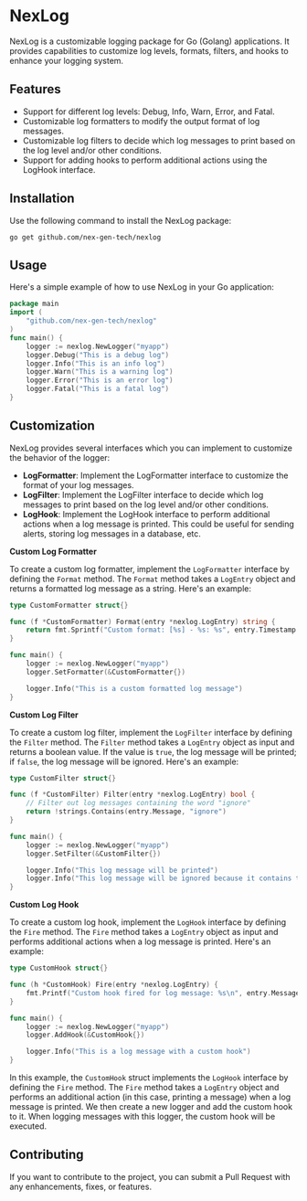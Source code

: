 # **NexLog**

NexLog is a customizable logging package for Go (Golang) applications. It provides capabilities to customize log levels, formats, filters, and hooks to enhance your logging system.

## **Features**

- Support for different log levels: Debug, Info, Warn, Error, and Fatal.
- Customizable log formatters to modify the output format of log messages.
- Customizable log filters to decide which log messages to print based on the log level and/or other conditions.
- Support for adding hooks to perform additional actions using the LogHook interface.

## **Installation**

Use the following command to install the NexLog package:

`go get github.com/nex-gen-tech/nexlog`

## **Usage**

Here's a simple example of how to use NexLog in your Go application:

```go
package main
import (
    "github.com/nex-gen-tech/nexlog"
)
func main() {
    logger := nexlog.NewLogger("myapp")
    logger.Debug("This is a debug log")
    logger.Info("This is an info log")
    logger.Warn("This is a warning log")
    logger.Error("This is an error log")
    logger.Fatal("This is a fatal log")
}
```

## **Customization**

NexLog provides several interfaces which you can implement to customize the behavior of the logger:

- **LogFormatter**: Implement the LogFormatter interface to customize the format of your log messages.
- **LogFilter**: Implement the LogFilter interface to decide which log messages to print based on the log level and/or other conditions.
- **LogHook**: Implement the LogHook interface to perform additional actions when a log message is printed. This could be useful for sending alerts, storing log messages in a database, etc.

****Custom Log Formatter****

To create a custom log formatter, implement the `LogFormatter` interface by defining the `Format` method. The `Format` method takes a `LogEntry` object and returns a formatted log message as a string. Here's an example:

```go
type CustomFormatter struct{}

func (f *CustomFormatter) Format(entry *nexlog.LogEntry) string {
	return fmt.Sprintf("Custom format: [%s] - %s: %s", entry.Timestamp.Format("2006-01-02 15:04:05"), entry.Level, entry.Message)
}

func main() {
	logger := nexlog.NewLogger("myapp")
	logger.SetFormatter(&CustomFormatter{})

	logger.Info("This is a custom formatted log message")
}
```

****Custom Log Filter****

To create a custom log filter, implement the `LogFilter` interface by defining the `Filter` method. The `Filter` method takes a `LogEntry` object as input and returns a boolean value. If the value is `true`, the log message will be printed; if `false`, the log message will be ignored. Here's an example:

```go
type CustomFilter struct{}

func (f *CustomFilter) Filter(entry *nexlog.LogEntry) bool {
	// Filter out log messages containing the word "ignore"
	return !strings.Contains(entry.Message, "ignore")
}

func main() {
	logger := nexlog.NewLogger("myapp")
	logger.SetFilter(&CustomFilter{})

	logger.Info("This log message will be printed")
	logger.Info("This log message will be ignored because it contains the word 'ignore'")
}
```

****Custom Log Hook****

To create a custom log hook, implement the `LogHook` interface by defining the `Fire` method. The `Fire` method takes a `LogEntry` object as input and performs additional actions when a log message is printed. Here's an example:

```go
type CustomHook struct{}

func (h *CustomHook) Fire(entry *nexlog.LogEntry) {
	fmt.Printf("Custom hook fired for log message: %s\n", entry.Message)
}

func main() {
	logger := nexlog.NewLogger("myapp")
	logger.AddHook(&CustomHook{})

	logger.Info("This is a log message with a custom hook")
}
```

In this example, the `CustomHook` struct implements the `LogHook` interface by defining the `Fire` method. The `Fire` method takes a `LogEntry` object and performs an additional action (in this case, printing a message) when a log message is printed. We then create a new logger and add the custom hook to it. When logging messages with this logger, the custom hook will be executed.

## **Contributing**

If you want to contribute to the project, you can submit a Pull Request with any enhancements, fixes, or features.